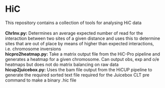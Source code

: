 # HiC
This repository contains a collection of tools for analysing HiC data<br><br>
<b>ChrInv.py:</b> Determines an average expected number of read for the interaction between two sites of a given distance and uses this to determine sites that are out of place by means of higher than expected interactions, i.e. chromosome inversions<br>
<b>hicpro2heatmap.py:</b> Take a matrix output file from the HiC-Pro pipeline and generates a heatmap for a given chromosome. Can output obs, exp and o/e heatmaps but does not do matrix balancing on raw data<br>
<b>hicup2juicebox.py:</b> Uses the bam file output from the HiCUP pipeline to generate the required sorted text file required for the Juicebox CLT pre command to make a binary .hic file<br>